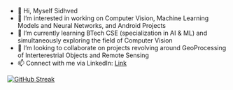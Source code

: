 - 👋 Hi, Myself Sidhved
- 👀 I’m interested in working on Computer Vision, Machine Learning Models and Neural Networks, and Android Projects
- 🌱 I’m currently learning BTech CSE (specialization in AI & ML) and simultaneously exploring the field of Computer Vision
- 💞️ I’m looking to collaborate on projects revolving around GeoProcessing of Interterestrial Objects and Remote Sensing
- 📫 Connect with me via LinkedIn: [Link](https://www.linkedin.com/in/sidhved-warik-b05aab173/)

[![GitHub Streak](https://github-readme-streak-stats.herokuapp.com/?user=Sidhved)](https://git.io/streak-stats)

